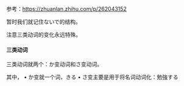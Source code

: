 参考：https://zhuanlan.zhihu.com/p/262043152

暂时我们就记住ないで的结构。

注意三类动词的变化永远特殊。

#### 三类动词

三类动词就两个：か变动词和さ变动词。

其中，
•	か变就一个词，きる
•	さ变主要是用于将名词动词化：勉強する
